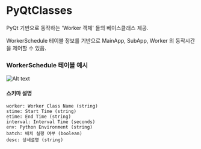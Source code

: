 # PyQtClasses
PyQt 기반으로 동작하는 'Worker 객체' 들의 베이스클래스 제공.

WorkerSchedule 테이블 정보를 기반으로 MainApp, SubApp, Worker 의 동작시간을 제어할 수 있음.


### WorkerSchedule 테이블 예시

![Alt text](<Docs/files/WorkerSchedule 테이블 예시.png>)

#### 스키마 설명

    worker: Worker Class Name (string)
    stime: Start Time (string)
    etime: End Time (string)
    interval: Interval Time (seconds)
    env: Python Environment (string)
    batch: 배치 실행 여부 (boolean)
    desc: 상세설명 (string)

